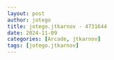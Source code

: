 ```yaml
---
layout: post
author: jotego
title: jotego.jtkarnov - 4731644
date: 2024-11-09
categories: [Arcade, jtkarnov]
tags: [jotego.jtkarnov]
---
```


